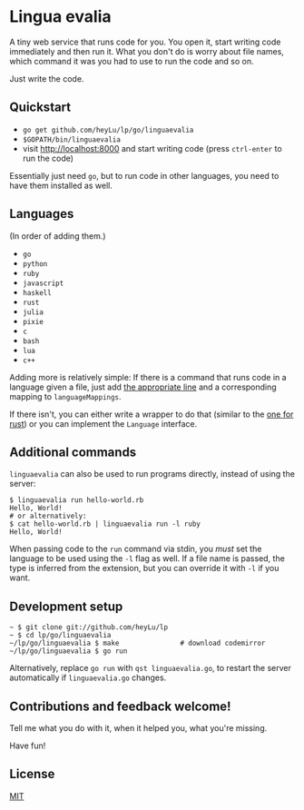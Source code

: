 # Lingua evalia

A tiny web service that runs code for you. You open it, start writing code
immediately and then run it. What you don't do is worry about file names,
which command it was you had to use to run the code and so on.

Just write the code.

## Quickstart

* `go get github.com/heyLu/lp/go/linguaevalia`
* `$GOPATH/bin/linguaevalia`
* visit <http://localhost:8000> and start writing code (press `ctrl-enter`
    to run the code)

Essentially just need `go`, but to run code in other languages, you need
to have them installed as well.

## Languages

(In order of adding them.)

- `go`
- `python`
- `ruby`
- `javascript`
- `haskell`
- `rust`
- `julia`
- `pixie`
- `c`
- `bash`
- `lua`
- `c++`

Adding more is relatively simple: If there is a command that runs code in
a language given a file, just add [the appropriate line](./linguaevalia.go#L40-L47)
and a corresponding mapping to `languageMappings`.

If there isn't, you can either write a wrapper to do that (similar to the
[one for rust](./bin/run-rust)) or you can implement the `Language`
interface.

## Additional commands

`linguaevalia` can also be used to run programs directly, instead of using the
server:

```
$ linguaevalia run hello-world.rb
Hello, World!
# or alternatively:
$ cat hello-world.rb | linguaevalia run -l ruby
Hello, World!
```

When passing code to the `run` command via stdin, you *must* set the language
to be used using the `-l` flag as well. If a file name is passed, the type is
inferred from the extension, but you can override it with `-l` if you want.

## Development setup

```
~ $ git clone git://github.com/heyLu/lp
~ $ cd lp/go/linguaevalia
~/lp/go/linguaevalia $ make               # download codemirror
~/lp/go/linguaevalia $ go run
```

Alternatively, replace `go run` with `qst linguaevalia.go`, to restart
the server automatically if `linguaevalia.go` changes.

## Contributions and feedback welcome!

Tell me what you do with it, when it helped you, what you're missing.

Have fun!

## License

[MIT](./LICENSE)
